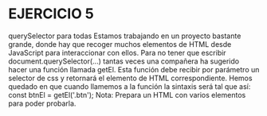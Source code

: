 # EJERCICIO 5
querySelector para todas
Estamos trabajando en un proyecto bastante grande, donde hay que recoger muchos elementos de HTML desde JavaScript para interaccionar con ellos. Para no tener que escribir document.querySelector(...) tantas veces una compañera ha sugerido hacer una función llamada getEl.
Esta función debe recibir por parámetro un selector de css y retornará el elemento de HTML correspondiente. Hemos quedado en que cuando llamemos a la función la sintaxis será tal que así:
const btnEl = getEl('.btn');
Nota: Prepara un HTML con varios elementos para poder probarla.